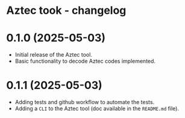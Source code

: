 # Aztec took - changelog

# 0.1.0 (2025-05-03)
- Initial release of the Aztec tool.
- Basic functionality to decode Aztec codes implemented.

# 0.1.1 (2025-05-03)
- Adding tests and github workflow to automate the tests.
- Adding a `CLI` to the Aztec tool (doc available in the `README.md` file).
